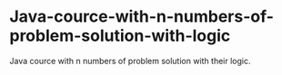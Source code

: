 # Java-cource-with-n-numbers-of-problem-solution-with-logic
Java cource with n numbers of problem solution with their logic.
